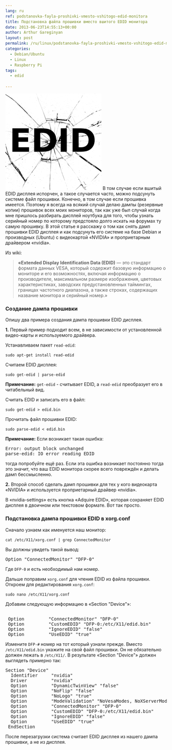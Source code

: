 ```yaml
---
lang: ru
ref: podstanovka-fayla-proshivki-vmesto-vshitogo-edid-monitora
title: Подстановка файла прошивки вместо вшитого EDID монитора
date: 2013-06-23T14:55:13+00:00
author: Arthur Gareginyan
layout: post
permalink: /ru/linux/podstanovka-fayla-proshivki-vmesto-vshitogo-edid-monitora.html
categories:
  - Debian/Ubuntu
  - Linux
  - Raspberry Pi
tags:
  - edid

---
```


![thumb](/images/EDID.png)
В том случае если вшитый EDID дисплея испорчен, а такое случается часто, можно подсунуть системе файл прошивки. Конечно, в том случае если прошивка имеется. Поэтому я всегда на всякий случай делаю дампы (резервные копии) прошивок всех моих мониторов, так как уже был случай когда мне пришлось разбирать дисплей ноутбука для того, чтобы узнать серийный номер по которому предстояло долго искать на форумах ту самую прошивку. В этой статье я расскажу о том как снять дамп прошивки EDID дисплея и как подсунуть его системе на базе Debian и производных (Ubuntu) с видеокартой «NVIDIA» и проприетарным драйвером «nvidia».


Из wiki:
<blockquote>
<b>«Extended Display Identification Data (EDID)</b> — это стандарт формата данных VESA, который содержит базовую информацию о мониторе и его возможностях, включая информацию о производителе, максимальном размере изображения, цветовых характеристиках, заводских предустановленных таймингах, границах частотного диапазона, а также строках, содержащих название монитора и серийный номер.»
</blockquote>


### Создание дампа прошивки

Опишу два примера создания дампа прошивки EDID дисплея.

**1.** Первый пример подходит всем, в не зависимости от установленной видео-карты и используемого драйвера.

Устанавливаем пакет `read-edid`:

```
sudo apt-get install read-edid
```

Считаем EDID дисплея:

```
sudo get-edid | parse-edid
```

**Примечание:**
`get-edid` - считывает EDID, а `read-edid` преобразует его в читабельный вид.

Считать EDID и записать его в файл:

```
sudo get-edid > edid.bin
```

Прочитать файл прошивки EDID:

```
sudo parse-edid < edid.bin
```

**Примечание:**
Если возникает такая ошибка:

<pre>
Error: output block unchanged
parse-edid: IO error reading EDID
</pre>

тогда попробуйте ещё раз. Если эта ошибка возникает постоянно тогда это значит, что ваш EDID монитора скорее всего повреждён и делать дамп бессмысленно.

**2.** Второй способ сделать дамп прошивки для тех у кого видеокарта «NVIDIA» и используется проприетарный драйвер «nvidia».

В «nvidia-settings» есть кнопка «Adquire EDID», которая сохраняет EDID дисплея в двоичном или текстовом формате. Вот так просто.


### Подстановка дампа прошивки EDID в xorg.conf

Сначало узнаем как именуется наш монитор:

```
cat /etc/X11/xorg.conf | grep ConnectedMonitor
```

Вы должны увидеть такой вывод:

<pre>
Option "ConnectedMonitor" "DFP-0"
</pre>

Где `DFP-0` и есть необходимый нам номер.

Дальше поправим `xorg.conf` для чтения EDID из файла прошивки. Откроем для редактирования `xorg.conf`:

```
sudo nano /etc/X11/xorg.conf
```

Добавим следующую информацию в «Section "Device"»:

<pre> 
 Option         "ConnectedMonitor" "DFP-0"
 Option         "CustomEDID" "DFP-0:/etc/X11/edid.bin"
 Option         "IgnoreEDID" "false"
 Option         "UseEDID" "true"
</pre>
 
Измените `DFP-#` номер на тот который узнали прежде. Вместо `/etc/X11/edid.bin` укажите на свой файл прошивки. Он не обязательно должен лежать в `/etc/X11/`. В результате «Section "Device"» должен выглядеть примерно так:

<pre>
Section "Device"
  Identifier     "nvidia"
  Driver         "nvidia"
  Option         "DynamicTwinView" "false"
  Option         "NoFlip" "false"
  Option         "NoLogo" "true"
  Option         "ModeValidation" "NoVesaModes, NoXServerModes"
  Option         "ConnectedMonitor" "DFP-0"
  Option         "CustomEDID" "DFP-0:/etc/X11/edid.bin"
  Option         "IgnoreEDID" "false"
  Option         "UseEDID" "true"
 EndSection
</pre>

После перезагрузки система считает EDID дисплея из нашего дампа прошивки, а не из дисплея.
